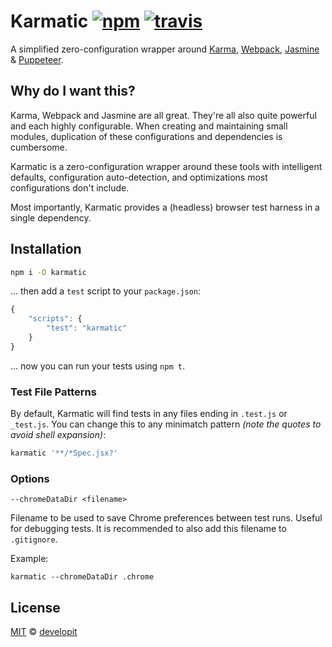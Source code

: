 # Karmatic [![npm](https://img.shields.io/npm/v/karmatic.svg)](https://npm.im/karmatic) [![travis](https://travis-ci.org/developit/karmatic.svg?branch=master)](https://travis-ci.org/developit/karmatic)

A simplified zero-configuration wrapper around [Karma], [Webpack], [Jasmine] & [Puppeteer].


## Why do I want this?

Karma, Webpack and Jasmine are all great. They're all also quite powerful and each highly configurable. When creating and maintaining small modules, duplication of these configurations and dependencies is cumbersome.

Karmatic is a zero-configuration wrapper around these tools with intelligent defaults, configuration auto-detection, and optimizations most configurations don't include.

Most importantly, Karmatic provides a (headless) browser test harness in a single dependency.


## Installation

```sh
npm i -D karmatic
```

... then add a `test` script to your `package.json`:

```js
{
	"scripts": {
		"test": "karmatic"
	}
}
```

... now you can run your tests using `npm t`.


### Test File Patterns

By default, Karmatic will find tests in any files ending in `.test.js` or `_test.js`.
You can change this to any minimatch pattern _(note the quotes to avoid shell expansion)_:

```sh
karmatic '**/*Spec.jsx?'
```

### Options

`--chromeDataDir <filename>`

Filename to be used to save Chrome preferences between test runs. Useful for debugging tests. It is recommended to also add this filename to `.gitignore`.

Example:
```
karmatic --chromeDataDir .chrome
```

## License

[MIT](https://oss.ninja/mit/developit) © [developit](https://github.com/developit)


[Karma]: https://karma-runner.github.io
[Webpack]: https://webpack.js.org
[Jasmine]: https://jasmine.github.io
[Puppeteer]: https://github.com/GoogleChrome/puppeteer
